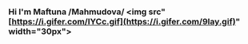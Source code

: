 ### Hi I'm Maftuna /Mahmudova/ <img src"[https://i.gifer.com/IYCc.gif](https://i.gifer.com/9lay.gif)" width="30px">

